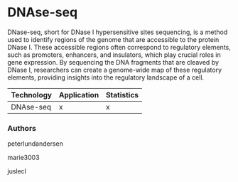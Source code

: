 # DNAse-seq
DNase-seq, short for DNase I hypersensitive sites sequencing, is a method used to identify regions of the genome that are accessible to the protein DNase I. These accessible regions often correspond to regulatory elements, such as promoters, enhancers, and insulators, which play crucial roles in gene expression. By sequencing the DNA fragments that are cleaved by DNase I, researchers can create a genome-wide map of these regulatory elements, providing insights into the regulatory landscape of a cell.

| Technology | Application | Statistics |
| ---------- | ----------- | ---------- |
| DNAse-seq | x | x |


### Authors

peterlundandersen

marie3003

juslecl
